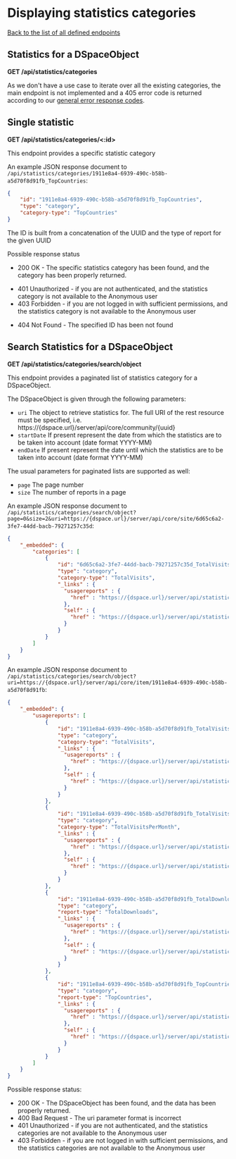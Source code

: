 # Displaying statistics categories
[Back to the list of all defined endpoints](endpoints.md)

## Statistics for a DSpaceObject
**GET /api/statistics/categories**

As we don't have a use case to iterate over all the existing categories, the main endpoint is not implemented and a 405 error code is returned according to our [general error response codes](README.md#Error-codes).

## Single statistic
**GET /api/statistics/categories/<:id>**

This endpoint provides a specific statistic category

An example JSON response document to `/api/statistics/categories/1911e8a4-6939-490c-b58b-a5d70f8d91fb_TopCountries`:
```json
{
    "id": "1911e8a4-6939-490c-b58b-a5d70f8d91fb_TopCountries",
    "type": "category",
    "category-type": "TopCountries"
}
```

The ID is built from a concatenation of the UUID and the type of report for the given UUID

Possible response status

- 200 OK - The specific statistics category has been found, and the category has been properly returned.
* 401 Unauthorized - if you are not authenticated, and the statistics category is not available to the Anonymous user
* 403 Forbidden - if you are not logged in with sufficient permissions, and the statistics category is not available to the Anonymous user
- 404 Not Found - The specified ID has been not found

## Search Statistics for a DSpaceObject
**GET /api/statistics/categories/search/object**

This endpoint provides a paginated list of statistics category for a DSpaceObject. 

The DSpaceObject is given through the following parameters:
- `uri` The object to retrieve statistics for. The full URI of the rest resource must be specified, i.e. https://{dspace.url}/server/api/core/community/{uuid}
- `startDate` If present represent the date from which the statistics are to be taken into account (date format YYYY-MM)
- `endDate` If present represent the date until which the statistics are to be taken into account (date format YYYY-MM)

The usual parameters for paginated lists are supported as well:
- `page` The page number 
- `size` The number of reports in a page

An example JSON response document to `/api/statistics/categories/search/object?page=0&size=2&uri=https://{dspace.url}/server/api/core/site/6d65c6a2-3fe7-44dd-bacb-79271257c35d`:

```json
{
    "_embedded": {
        "categories": [
            {
                "id": "6d65c6a2-3fe7-44dd-bacb-79271257c35d_TotalVisits",
                "type": "category",
                "category-type": "TotalVisits",
                "_links" : {
                  "usagereports" : {
                    "href" : "https://{dspace.url}/server/api/statistics/categories/6d65c6a2-3fe7-44dd-bacb-79271257c35d_TotalVisits/usagereports"
                  },
                  "self" : {
                    "href" : "https://{dspace.url}/server/api/statistics/categories/6d65c6a2-3fe7-44dd-bacb-79271257c35d_TotalVisits"
                  }
                }
            }
        ]
    }
}
```

An example JSON response document to `/api/statistics/categories/search/object?uri=https://{dspace.url}/server/api/core/item/1911e8a4-6939-490c-b58b-a5d70f8d91fb`:

```json
{
    "_embedded": {
        "usagereports": [
            {
                "id": "1911e8a4-6939-490c-b58b-a5d70f8d91fb_TotalVisits",
                "type": "category",
                "category-type": "TotalVisits",
                "_links" : {
                  "usagereports" : {
                    "href" : "https://{dspace.url}/server/api/statistics/categories/1911e8a4-6939-490c-b58b-a5d70f8d91fb_TotalVisits/usagereports"
                  },
                  "self" : {
                    "href" : "https://{dspace.url}/server/api/statistics/categories/1911e8a4-6939-490c-b58b-a5d70f8d91fb_TotalVisits"
                  }
                }
            },
            {
                "id": "1911e8a4-6939-490c-b58b-a5d70f8d91fb_TotalVisitsPerMonth",
                "type": "category",
                "category-type": "TotalVisitsPerMonth",
                "_links" : {
                  "usagereports" : {
                    "href" : "https://{dspace.url}/server/api/statistics/categories/1911e8a4-6939-490c-b58b-a5d70f8d91fb_TotalVisitsPerMonth/usagereports"
                  },
                  "self" : {
                    "href" : "https://{dspace.url}/server/api/statistics/categories/1911e8a4-6939-490c-b58b-a5d70f8d91fb_TotalVisitsPerMonth"
                  }
                }
            },
            {
                "id": "1911e8a4-6939-490c-b58b-a5d70f8d91fb_TotalDownloads",
                "type": "category",
                "report-type": "TotalDownloads",
                "_links" : {
                  "usagereports" : {
                    "href" : "https://{dspace.url}/server/api/statistics/categories/1911e8a4-6939-490c-b58b-a5d70f8d91fb_TotalDownloads/usagereports"
                  },
                  "self" : {
                    "href" : "https://{dspace.url}/server/api/statistics/categories/1911e8a4-6939-490c-b58b-a5d70f8d91fb_TotalDownloads"
                  }
                }
            },
            {
                "id": "1911e8a4-6939-490c-b58b-a5d70f8d91fb_TopCountries",
                "type": "category",
                "report-type": "TopCountries",
                "_links" : {
                  "usagereports" : {
                    "href" : "https://{dspace.url}/server/api/statistics/categories/1911e8a4-6939-490c-b58b-a5d70f8d91fb_TopCountries/usagereports"
                  },
                  "self" : {
                    "href" : "https://{dspace.url}/server/api/statistics/categories/1911e8a4-6939-490c-b58b-a5d70f8d91fb_TopCountries"
                  }
                }
            }
        ]
    }
}
```

Possible response status:
* 200 OK - The DSpaceObject has been found, and the data has been properly returned.
* 400 Bad Request - The uri parameter format is incorrect
* 401 Unauthorized - if you are not authenticated, and the statistics categories are not available to the Anonymous user
* 403 Forbidden - if you are not logged in with sufficient permissions, and the statistics categories are not available to the Anonymous user
